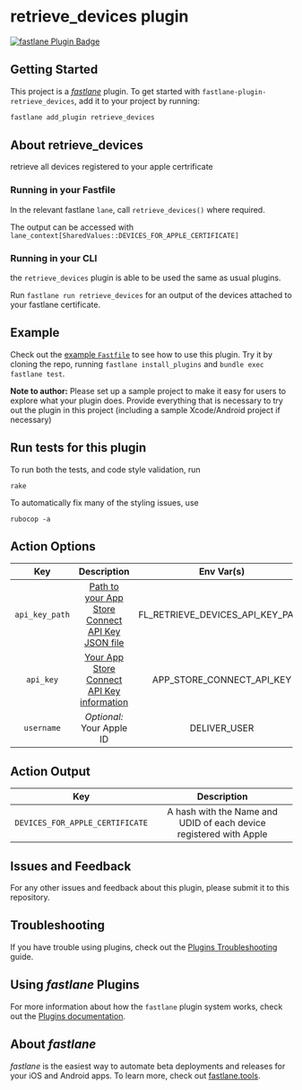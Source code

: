 # retrieve_devices plugin

[![fastlane Plugin Badge](https://rawcdn.githack.com/fastlane/fastlane/master/fastlane/assets/plugin-badge.svg)](https://rubygems.org/gems/fastlane-plugin-retrieve_devices)

## Getting Started

This project is a [_fastlane_](https://github.com/fastlane/fastlane) plugin. To get started with `fastlane-plugin-retrieve_devices`, add it to your project by running:

```bash
fastlane add_plugin retrieve_devices
```

## About retrieve_devices

retrieve all devices registered to your apple certrificate

### Running in your Fastfile
In the relevant fastlane `lane`, call `retrieve_devices()` where required. 

The output can be accessed with `lane_context[SharedValues::DEVICES_FOR_APPLE_CERTIFICATE]`

### Running in your CLI
the `retrieve_devices` plugin is able to be used the same as usual plugins.

Run `fastlane run retrieve_devices` for an output of the devices attached to your fastlane certificate.

## Example

Check out the [example `Fastfile`](fastlane/Fastfile) to see how to use this plugin. Try it by cloning the repo, running `fastlane install_plugins` and `bundle exec fastlane test`.

**Note to author:** Please set up a sample project to make it easy for users to explore what your plugin does. Provide everything that is necessary to try out the plugin in this project (including a sample Xcode/Android project if necessary)

## Run tests for this plugin

To run both the tests, and code style validation, run

```
rake
```

To automatically fix many of the styling issues, use
```
rubocop -a
```

## Action Options

   Key | Description | Env Var(s)
:-------------------------:|:-------------------------:|:-------------------------:
`api_key_path` | [Path to your App Store Connect API Key JSON file](https://docs.fastlane.tools/app-store-connect-api/#using-fastlane-api-key-json-file) | FL_RETRIEVE_DEVICES_API_KEY_PATH |
|`api_key` | [Your App Store Connect API Key information](https://docs.fastlane.tools/app-store-connect-api/#use-return-value-and-pass-in-as-an-option) | APP_STORE_CONNECT_API_KEY |
| `username` | *Optional:* Your Apple ID | DELIVER_USER |

## Action Output

   Key  |  Description 
:-------------------------:|:-------------------------:
`DEVICES_FOR_APPLE_CERTIFICATE` | A hash with the Name and UDID of each device registered with Apple

## Issues and Feedback

For any other issues and feedback about this plugin, please submit it to this repository.

## Troubleshooting

If you have trouble using plugins, check out the [Plugins Troubleshooting](https://docs.fastlane.tools/plugins/plugins-troubleshooting/) guide.

## Using _fastlane_ Plugins

For more information about how the `fastlane` plugin system works, check out the [Plugins documentation](https://docs.fastlane.tools/plugins/create-plugin/).

## About _fastlane_

_fastlane_ is the easiest way to automate beta deployments and releases for your iOS and Android apps. To learn more, check out [fastlane.tools](https://fastlane.tools).
